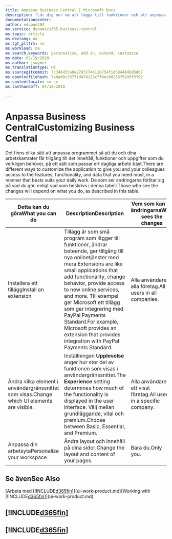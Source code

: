 ```yaml
---
title: Anpassa Business Central | Microsoft Docs
description: "Lär dig mer om att lägga till funktioner och att anpassa Business Central."
documentationcenter: 
author: edupont04
ms.service: dynamics365-business-central
ms.topic: article
ms.devlang: na
ms.tgt_pltfrm: na
ms.workload: na
ms.search.keywords: personalize, add-in, extend, customize
ms.date: 03/19/2018
ms.author: jswymer
ms.translationtype: HT
ms.sourcegitcommit: 7c346455a9e27d7274b116754f1d594484b95d67
ms.openlocfilehash: 7adad8c33771d478125c7f6ecb8256f5109f5f02
ms.contentlocale: sv-se
ms.lasthandoff: 04/18/2018

---
```

# <a name="customizing-business-central"></a><span data-ttu-id="ede3d-103">Anpassa Business Central</span><span class="sxs-lookup"><span data-stu-id="ede3d-103">Customizing Business Central</span></span>
<!--NAV # Customizing Dynamics NAV -->
<span data-ttu-id="ede3d-104">Det finns olika sätt att anpassa programmet så att du och dina arbetskamrater får tillgång till det innehåll, funktioner och uppgifter som du verkligen behöver, på ett sätt som passar ert dagliga arbete bäst.</span><span class="sxs-lookup"><span data-stu-id="ede3d-104">There are different ways to customize the application to give you and your colleagues access to the features, functionality, and data that you need most, in a manner that bests suits your daily work.</span></span> <span data-ttu-id="ede3d-105">De som ser ändringarna förlitar sig på vad du gör, enligt vad som beskrivs i denna tabell.</span><span class="sxs-lookup"><span data-stu-id="ede3d-105">Those who see the changes will depend on what you do, as described in this table.</span></span>

| <span data-ttu-id="ede3d-106">Detta kan du göra</span><span class="sxs-lookup"><span data-stu-id="ede3d-106">What you can do</span></span>    |  <span data-ttu-id="ede3d-107">Description</span><span class="sxs-lookup"><span data-stu-id="ede3d-107">Description</span></span>  |  <span data-ttu-id="ede3d-108">Vem som kan se ändringarna</span><span class="sxs-lookup"><span data-stu-id="ede3d-108">Who sees the changes</span></span>  |  <span data-ttu-id="ede3d-109">Mer information</span><span class="sxs-lookup"><span data-stu-id="ede3d-109">More information</span></span>  |
|-----|---------------|---------|-------|
|<span data-ttu-id="ede3d-110">Installera ett tillägg</span><span class="sxs-lookup"><span data-stu-id="ede3d-110">Install an extension</span></span>|<span data-ttu-id="ede3d-111">Tillägg är som små program som lägger till funktioner, ändrar beteende, ger tillgång till nya onlinetjänster med mera.</span><span class="sxs-lookup"><span data-stu-id="ede3d-111">Extensions are like small applications that add functionality, change behavior, provide access to new online services, and more.</span></span> <span data-ttu-id="ede3d-112">Till exempel ger Microsoft ett tillägg som ger integrering med PayPal Payments Standard.</span><span class="sxs-lookup"><span data-stu-id="ede3d-112">For example, Microsoft provides an extension that provides integration with PayPal Payments Standard.</span></span>|<span data-ttu-id="ede3d-113">Alla användare i alla företag.</span><span class="sxs-lookup"><span data-stu-id="ede3d-113">All users in all companies.</span></span>|[<span data-ttu-id="ede3d-114">Anpassa med tillägg</span><span class="sxs-lookup"><span data-stu-id="ede3d-114">Customizing Using Extensions</span></span>](ui-extensions.md)|
|<span data-ttu-id="ede3d-115">Ändra vilka element i användargränssnittet som visas.</span><span class="sxs-lookup"><span data-stu-id="ede3d-115">Change which UI elements are visible.</span></span>|<span data-ttu-id="ede3d-116">Inställningen **Upplevelse** anger hur stor del av funktionen som visas i användargränssnittet.</span><span class="sxs-lookup"><span data-stu-id="ede3d-116">The **Experience** setting determines how much of the functionality is displayed in the user interface.</span></span> <span data-ttu-id="ede3d-117">Välj mellan grundläggande, vital och premium.</span><span class="sxs-lookup"><span data-stu-id="ede3d-117">Choose between Basic, Essential, and Premium.</span></span>|<span data-ttu-id="ede3d-118">Alla användare i ett visst företag.</span><span class="sxs-lookup"><span data-stu-id="ede3d-118">All users in a specific company.</span></span>|[<span data-ttu-id="ede3d-119">Ändra vilka funktioner som visas</span><span class="sxs-lookup"><span data-stu-id="ede3d-119">Changing Which Features are Displayed</span></span>](ui-experiences.md)|
|<span data-ttu-id="ede3d-120">Anpassa din arbetsyta</span><span class="sxs-lookup"><span data-stu-id="ede3d-120">Personalize your workspace</span></span>|<span data-ttu-id="ede3d-121">Ändra layout och innehåll på dina sidor.</span><span class="sxs-lookup"><span data-stu-id="ede3d-121">Change the layout and content of your pages.</span></span>|<span data-ttu-id="ede3d-122">Bara du.</span><span class="sxs-lookup"><span data-stu-id="ede3d-122">Only you.</span></span>|[<span data-ttu-id="ede3d-123">Anpassa din arbetsyta</span><span class="sxs-lookup"><span data-stu-id="ede3d-123">Personalizing Your Workspace</span></span>](ui-personalization-user.md)|

## <a name="see-also"></a><span data-ttu-id="ede3d-124">Se även</span><span class="sxs-lookup"><span data-stu-id="ede3d-124">See Also</span></span>
<span data-ttu-id="ede3d-125">[Arbeta med [!INCLUDE[d365fin](includes/d365fin_md.md)]](ui-work-product.md)</span><span class="sxs-lookup"><span data-stu-id="ede3d-125">[Working with [!INCLUDE[d365fin](includes/d365fin_md.md)]](ui-work-product.md)</span></span>  

## [!INCLUDE[d365fin](includes/free_trial_md.md)]  
## [!INCLUDE[d365fin](includes/training_link_md.md)]

